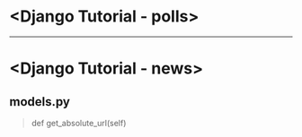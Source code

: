# <Django Tutorial - polls>
<hr>

# <Django Tutorial - news>
## models.py
> def get_absolute_url(self)
